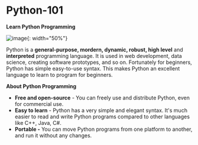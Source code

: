 # Python-101
**Learn Python Programming**

![image](https://user-images.githubusercontent.com/92437858/198993776-cadc5510-ca02-4476-a802-00e5149f53d4.png){: width="50%"}


Python is a **general-purpose, mordern, dynamic, robust, high level** and **interpreted** programming language. It is used in web development, data science, creating software prototypes, and so on. Fortunately for beginners, Python has simple easy-to-use syntax. This makes Python an excellent language to learn to program for beginners.

**About Python Programming**

* **Free and open-source** - You can freely use and distribute Python, even for commercial use.
* **Easy to learn** - Python has a very simple and elegant syntax. It's much easier to read and write Python programs compared to other languages like C++, Java, C#.
* **Portable -** You can move Python programs from one platform to another, and run it without any changes.
